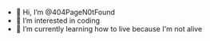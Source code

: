 - 👋 Hi, I’m @404PageN0tFound
- 👀 I’m interested in coding
- 🌱 I’m currently learning how to live because I'm not alive

<!---
404PageN0tFound/404PageN0tFound is a ✨ special ✨ repository because its `README.md` (this file) appears on your GitHub profile.
You can click the Preview link to take a look at your changes.
--->
